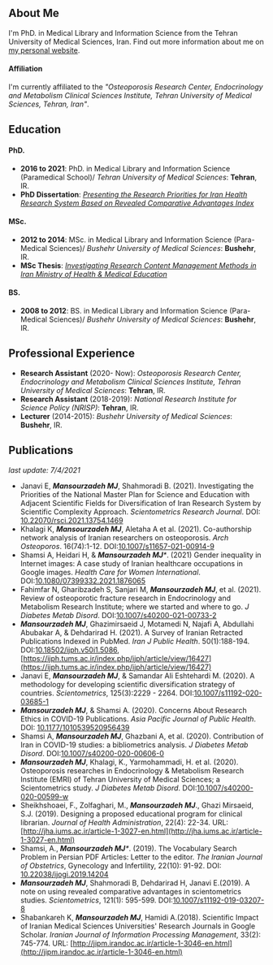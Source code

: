 ## About Me

I'm PhD. in Medical Library and Information Science from the Tehran University of Medical Sciences, Iran. Find out more information about me on [my personal website](http://www.mansourzadeh.ir).

#### Affiliation

I'm currently affiliated to the *"Osteoporosis Research Center, Endocrinology and Metabolism Clinical Sciences Institute, Tehran University of Medical Sciences, Tehran, Iran"*.

## Education
#### PhD.
- **2016 to 2021**: PhD. in Medical Library and Information Science (Paramedical School)/ *Tehran University of Medical Sciences*: **Tehran**, IR.
- **PhD Dissertation**: [*Presenting the Research Priorities for Iran Health Research System Based on Revealed Comparative Advantages Index*](https://www.researchgate.net/publication/349915543_Presenting_the_Research_Priorities_for_Iran_Health_Research_System_Based_on_Revealed_Comparative_Advantages_Index)

#### MSc.
- **2012 to 2014**: MSc. in Medical Library and Information Science (Para-Medical Sciences)/ *Bushehr University of Medical Sciences*: **Bushehr**, IR.
- **MSc Thesis**: [*Investigating Research Content Management Methods in Iran Ministry of Health & Medical Education*](https://www.researchgate.net/publication/317630397_Investigating_Research_Content_Management_Methods_in_Iran_Ministry_of_Health_Medical_Education)

#### BS.
- **2008 to 2012**: BS. in Medical Library and Information Science (Para-Medical Sciences)/ *Bushehr University of Medical Sciences*: **Bushehr**, IR.

## Professional Experience
- **Research Assistant** (2020- Now): *Osteoporosis Research Center, Endocrinology and Metabolism Clinical Sciences Institute, Tehran University of Medical Sciences*: **Tehran**, IR.
- **Research Assistant** (2018-2019): *National Research Institute for Science Policy (NRISP)*: **Tehran**, IR.
- **Lecturer** (2014-2015): *Bushehr University of Medical Sciences*: **Bushehr**, IR.


## Publications
*last update: 7/4/2021*
- Janavi E, _**Mansourzadeh MJ**_, Shahmoradi B. (2021). Investigating the Priorities of the National Master Plan for Science and Education with Adjacent Scientific Fields for Diversification of Iran Research System by Scientific Complexity Approach. *Scientometrics Research Journal*. DOI: [10.22070/rsci.2021.13754.1469](http://rsci.shahed.ac.ir/article_3281.html?lang=en)
- Khalagi K, _**Mansourzadeh MJ**_, Aletaha A et al. (2021). Co-authorship network analysis of Iranian researchers on osteoporosis. *Arch Osteoporos*. 16(74):1-12. DOI:[10.1007/s11657-021-00914-9](https://doi.org/10.1007/s11657-021-00914-9)
- Shamsi A, Heidari H, & _**Mansourzadeh MJ***_. (2021) Gender inequality in Internet images: A case study of Iranian healthcare occupations in Google images. *Health Care for Women International*.  DOI:[10.1080/07399332.2021.1876065](https://doi.org/10.1080/07399332.2021.1876065)
- Fahimfar N, Gharibzadeh S, Sanjari M, _**Mansourzadeh MJ**_, et al. (2021). Review of osteoporotic fracture research in Endocrinology and Metabolism Research Institute; where we started and where to go. *J Diabetes Metab Disord*. DOI:[10.1007/s40200-021-00733-2](https://doi.org/10.1007/s40200-021-00733-2)
- _**Mansourzadeh MJ**_, Ghazimirsaeid J, Motamedi N, Najafi A, Abdullahi Abubakar A, & Dehdarirad H. (2021). A Survey of Iranian Retracted Publications Indexed in PubMed. *Iran J Public Health*. 50(1):188-194. DOI:[10.18502/ijph.v50i1.5086](http://dx.doi.org/10.18502/ijph.v50i1.5086), [https://ijph.tums.ac.ir/index.php/ijph/article/view/16427](https://ijph.tums.ac.ir/index.php/ijph/article/view/16427)
- Janavi E, _**Mansourzadeh MJ**_, & Samandar Ali Eshtehardi M. (2020). A methodology for developing scientific diversification strategy of countries. *Scientometrics*, 125(3):2229 - 2264. DOI:[10.1007/s11192-020-03685-1](https://doi.org/10.1007/s11192-020-03685-1)
- _**Mansourzadeh MJ**_, & Shamsi A. (2020). Concerns About Research Ethics in COVID-19 Publications. *Asia Pacific Journal of Public Health*. DOI: [10.1177/1010539520956439](https://doi.org/10.1177/1010539520956439)
- Shamsi A, _**Mansourzadeh MJ**_, Ghazbani A, et al.  (2020). Contribution of Iran in COVID-19 studies: a bibliometrics analysis. *J Diabetes Metab Disord*. DOI:[10.1007/s40200-020-00606-0](https://doi.org/10.1007/s40200-020-00606-0)
- _**Mansourzadeh MJ**_, Khalagi, K., Yarmohammadi, H. et al. (2020). Osteoporosis researches in Endocrinology & Metabolism Research Institute (EMRI) of Tehran University of Medical Sciences; a Scientometrics study. *J Diabetes Metab Disord*. DOI:[10.1007/s40200-020-00599-w](https://doi.org/10.1007/s40200-020-00599-w)
- Sheikhshoaei, F., Zolfaghari, M., _**Mansourzadeh MJ**_., Ghazi Mirsaeid, S.J. (2019). Designing a proposed educational program for clinical librarian. *Journal of Health Administration*, 22(4): 22-34. URL: [http://jha.iums.ac.ir/article-1-3027-en.html](http://jha.iums.ac.ir/article-1-3027-en.html)
- Shamsi, A., _**Mansourzadeh MJ***_. (2019). The Vocabulary Search Problem in Persian PDF Articles: Letter to the editor. *The Iranian Journal of Obstetrics*, Gynecology and Infertility, 22(10): 91-92. DOI: [10.22038/ijogi.2019.14204](https://dx.doi.org/10.22038/ijogi.2019.14204)
- _**Mansourzadeh MJ**_, Shahmoradi B, Dehdarirad H, Janavi E.(2019). A note on using revealed comparative advantages in scientometrics studies. *Scientometrics*, 121(1): 595-599. DOI:[10.1007/s11192-019-03207-8](https://doi.org/10.1007/s11192-019-03207-8)
- Shabankareh K, _**Mansourzadeh MJ**_, Hamidi A.(2018). Scientific Impact of Iranian Medical Sciences Universities' Research Journals in Google Scholar. *Iranian Journal of Information Processing Management*, 33(2): 745-774. URL: [http://jipm.irandoc.ac.ir/article-1-3046-en.html](http://jipm.irandoc.ac.ir/article-1-3046-en.html)
